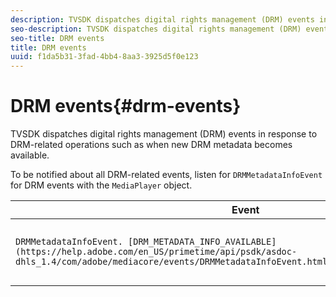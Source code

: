 ```yaml
---
description: TVSDK dispatches digital rights management (DRM) events in response to DRM-related operations such as when new DRM metadata becomes available.
seo-description: TVSDK dispatches digital rights management (DRM) events in response to DRM-related operations such as when new DRM metadata becomes available.
seo-title: DRM events
title: DRM events
uuid: f1da5b31-3fad-4bb4-8aa3-3925d5f0e123
---
```


# DRM events{#drm-events}

TVSDK dispatches digital rights management (DRM) events in response to DRM-related operations such as when new DRM metadata becomes available.

 To be notified about all DRM-related events, listen for `DRMMetadataInfoEvent` for DRM events with the `MediaPlayer` object. 

|  Event  | Meaning  |
|---|---|
| `DRMMetadataInfoEvent. [DRM_METADATA_INFO_AVAILABLE](https://help.adobe.com/en_US/primetime/api/psdk/asdoc-dhls_1.4/com/adobe/mediacore/events/DRMMetadataInfoEvent.html#DRM_METADATA_INFO_AVAILABLE)`  | New DRM metadata is available.  |

